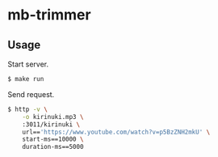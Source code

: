 # mb-trimmer

## Usage

Start server.

```sh
$ make run
```

Send request.

```sh
$ http -v \
    -o kirinuki.mp3 \
    :3011/kirinuki \
    url=='https://www.youtube.com/watch?v=p5BzZNH2mkU' \
    start-ms==10000 \
    duration-ms==5000
```
